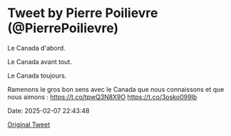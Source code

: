 # Tweet by Pierre Poilievre (@PierrePoilievre)

Le Canada d'abord.

Le Canada avant tout.

Le Canada toujours.

Ramenons le gros bon sens avec le Canada que nous connaissons et que nous aimons : https://t.co/tpwQ3N8X9O https://t.co/3osko099Ib

Date: 2025-02-07 22:43:48

[Original Tweet](https://x.com/PierrePoilievre/status/1887995705513623810)
